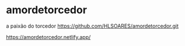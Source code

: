 # amordetorcedor
a paixão do torcedor
https://github.com/HLSOARES/amordetorcedor.git


https://amordetorcedor.netlify.app/
